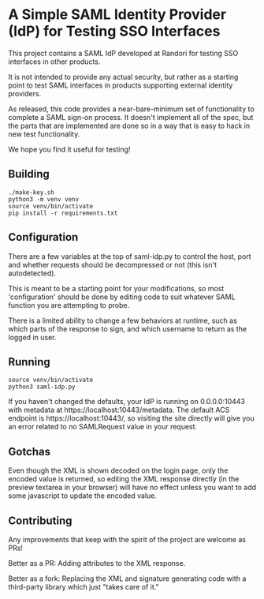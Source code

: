 # A Simple SAML Identity Provider (IdP) for Testing SSO Interfaces

This project contains a SAML IdP developed at Randori for testing SSO
interfaces in other products.

It is not intended to provide any actual security, but rather as a starting
point to test SAML interfaces in products supporting external identity providers.

As released, this code provides a near-bare-minimum set of functionality to
complete a SAML sign-on process. It doesn't implement all of the spec, but the
parts that are implemented are done so in a way that is easy to hack in new test
functionality.

We hope you find it useful for testing!

## Building

```
./make-key.sh
python3 -m venv venv
source venv/bin/activate
pip install -r requirements.txt
```

## Configuration

There are a few variables at the top of saml-idp.py to control the host, port
and whether requests should be decompressed or not (this isn't autodetected).

This is meant to be a starting point for your modifications, so most
'configuration' should be done by editing code to suit whatever SAML function
you are attempting to probe.

There is a limited ability to change a few behaviors at runtime, such as which
parts of the response to sign, and which username to return as the logged in
user.

## Running

```
source venv/bin/activate
python3 saml-idp.py
```

If you haven't changed the defaults, your IdP is running on 0.0.0.0:10443 with
metadata at https://localhost:10443/metadata. The default ACS endpoint is
https://localhost:10443/, so visiting the site directly will give you an error
related to no SAMLRequest value in your request.

## Gotchas

Even though the XML is shown decoded on the login page, only the encoded
value is returned, so editing the XML response directly (in the preview
textarea in your browser) will have no effect unless you want to add some
javascript to update the encoded value.

## Contributing

Any improvements that keep with the spirit of the project are welcome as PRs!

Better as a PR: Adding attributes to the XML response.

Better as a fork: Replacing the XML and signature generating code with a
third-party library which just "takes care of it."



